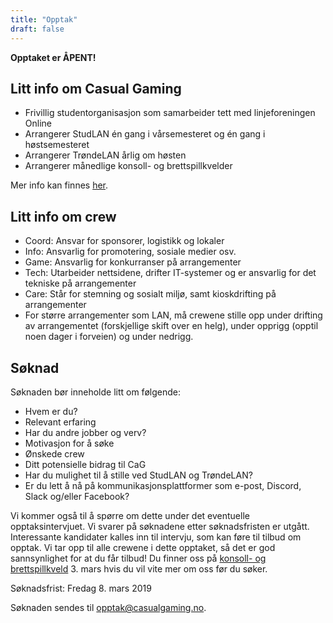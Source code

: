 ```yaml
---
title: "Opptak"
draft: false
---
```


**Opptaket er ÅPENT!**

## Litt info om Casual Gaming

- Frivillig studentorganisasjon som samarbeider tett med linjeforeningen Online
- Arrangerer StudLAN én gang i vårsemesteret og én gang i høstsemesteret
- Arrangerer TrøndeLAN årlig om høsten
- Arrangerer månedlige konsoll- og brettspillkvelder

Mer info kan finnes [her](/om/).

## Litt info om crew

- Coord: Ansvar for sponsorer, logistikk og lokaler
- Info: Ansvarlig for promotering, sosiale medier osv.
- Game: Ansvarlig for konkurranser på arrangementer
- Tech: Utarbeider nettsidene, drifter IT-systemer og er ansvarlig for det tekniske på arrangementer
- Care: Står for stemning og sosialt miljø, samt kioskdrifting på arrangementer
- For større arrangementer som LAN, må crewene stille opp under drifting av arrangementet (forskjellige skift over en helg), under opprigg (opptil noen dager i forveien) og under nedrigg.

## Søknad

Søknaden bør inneholde litt om følgende:

- Hvem er du?
- Relevant erfaring
- Har du andre jobber og verv?
- Motivasjon for å søke
- Ønskede crew
- Ditt potensielle bidrag til CaG
- Har du mulighet til å stille ved StudLAN og TrøndeLAN?
- Er du lett å nå på kommunikasjonsplattformer som e-post, Discord, Slack og/eller Facebook?

Vi kommer også til å spørre om dette under det eventuelle opptaksintervjuet. Vi svarer på søknadene etter søknadsfristen er utgått. Interessante kandidater kalles inn til intervju, som kan føre til tilbud om opptak. Vi tar opp til alle crewene i dette opptaket, så det er god sannsynlighet for at du får tilbud! Du finner oss på [konsoll- og brettspillkveld](https://www.facebook.com/events/339963083219414/) 3. mars hvis du vil vite mer om oss før du søker.

Søknadsfrist: Fredag 8. mars 2019

Søknaden sendes til [opptak@casualgaming.no](mailto:opptak@casualgaming.no).
